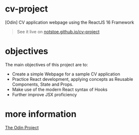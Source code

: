 # cv-project

[Odin] CV application webpage using the ReactJS 16 Framework

> See it live on [notstoe.github.io/cv-project](https://notstoe.github.io/cv-project/)

# objectives

The main objectives of this project are to:

- Create a simple Webpage for a sample CV application
- Practice React development, applying concepts as Reusable Components, State and Props.
- Make use of the modern React syntax of Hooks
- Further improve JSX proficiency

# more information

[The Odin Project](https://www.theodinproject.com/courses/javascript/lessons/cv-application)
